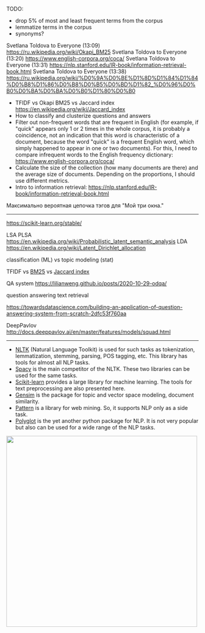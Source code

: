 TODO:
- drop 5% of most and least frequent terms from the corpus
- lemmatize terms in the corpus
- synonyms?


Svetlana Toldova to Everyone (13:09)
https://ru.wikipedia.org/wiki/Okapi_BM25
Svetlana Toldova to Everyone (13:20)
https://www.english-corpora.org/coca/
Svetlana Toldova to Everyone (13:31)
https://nlp.stanford.edu/IR-book/information-retrieval-book.html
Svetlana Toldova to Everyone (13:38)
https://ru.wikipedia.org/wiki/%D0%9A%D0%BE%D1%8D%D1%84%D1%84%D0%B8%D1%86%D0%B8%D0%B5%D0%BD%D1%82_%D0%96%D0%B0%D0%BA%D0%BA%D0%B0%D1%80%D0%B0

- TFIDF vs Okapi BM25 vs Jaccard index https://en.wikipedia.org/wiki/Jaccard_index
- How to classify and clusterize questions and answers
- Filter out non-frequent words that are frequent in English (for example, if "quick" appears only 1 or 2 times in the whole corpus, it is probably a coincidence, not an indication that this word is characteristic of a document, because the word "quick" is a frequent English word, which simply happened to appear in one or two documents). For this, I need to compare infrequent words to the English frequency dictionary: https://www.english-corpora.org/coca/
- Calculate the size of the collection (how many documents are there) and the average size of documents. Depending on the proportions, I should use different metrics.
- Intro to information retrieval: https://nlp.stanford.edu/IR-book/information-retrieval-book.html

Максимально вероятная цепочка тэгов для "Мой три окна."

---

https://scikit-learn.org/stable/

LSA
PLSA https://en.wikipedia.org/wiki/Probabilistic_latent_semantic_analysis
LDA https://en.wikipedia.org/wiki/Latent_Dirichlet_allocation

classification (ML) vs topic modeling (stat)

TFIDF vs [BM25](https://ru.wikipedia.org/wiki/Okapi_BM25) vs [Jaccard index](https://en.wikipedia.org/wiki/Jaccard_index)

QA system https://lilianweng.github.io/posts/2020-10-29-odqa/

question answering text retrieval

https://towardsdatascience.com/building-an-application-of-question-answering-system-from-scratch-2dfc53f760aa

DeepPavlov http://docs.deeppavlov.ai/en/master/features/models/squad.html

---

- [NLTK](http://www.nltk.org/) (Natural Language Toolkit) is used for such tasks as tokenization, lemmatization, stemming, parsing, POS tagging, etc. This library has tools for almost all NLP tasks.
- [Spacy](https://spacy.io/) is the main competitor of the NLTK. These two libraries can be used for the same tasks.
- [Scikit-learn](http://scikit-learn.org/stable/) provides a large library for machine learning. The tools for text preprocessing are also presented here.
- [Gensim](https://radimrehurek.com/gensim/) is the package for topic and vector space modeling, document similarity.
- [Pattern](https://www.clips.uantwerpen.be/pattern) is a library for web mining. So, it supports NLP only as a side task.
- [Polyglot](https://pypi.python.org/pypi/polyglot) is the yet another python package for NLP. It is not very popular but also can be used for a wide range of the NLP tasks.

<img src="/Users/Alexey.Zhebel/IdeaProjects/CompLing/Project/python_nlp_libs.png" width="500"/>